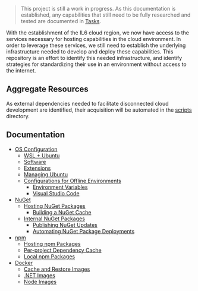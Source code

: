 > This project is still a work in progress. As this documentation is established, any capabilities that still need to be fully researched and tested are documented in [Tasks](./tasks.md).

With the establishment of the IL6 cloud region, we now have access to the services necessary for hosting capabilities in the cloud environment. In order to leverage these services, we still need to establish the underlying infrastructure needed to develop and deploy these capabilities. This repository is an effort to identify this needed infrastructure, and identify strategies for standardizing their use in an environment without access to the internet.

## Aggregate Resources

As external dependencies needed to facilitate disconnected cloud development are identified, their acquisition will be automated in the [scripts](./scripts/) directory.

## Documentation

* [OS Configuration](./docs/os-configuration.md)
    * [WSL + Ubuntu](./docs/os-configuration.md#wsl--ubuntu)
    * [Software](./docs/os-configuration.md#software)
    * [Extensions](./docs/os-configuration.md#extensions)
    * [Managing Ubuntu](./docs/os-configuration.md#managing-ubuntu)
    * [Configurations for Offline Environments](./docs/os-configuration.md#configurations-for-offline-environments)
        * [Environment Variables](./docs/os-configuration.md#environment-variables)
        * [Visual Studio Code](./docs/os-configuration.md#visual-studio-code)
* [NuGet](./docs/nuget.md)
    * [Hosting NuGet Packages](./docs/nuget.md#hosting-nuget-packages)
        * [Building a NuGet Cache](./docs/nuget.md#building-a-nuget-cache)
    * [Internal NuGet Packages](./docs/nuget.md#internal-nuget-packages)
        * [Publishing NuGet Updates](./docs/nuget.md#publishing-nuget-updates)
        * [Automating NuGet Package Deployments](./docs/nuget.md#automating-nuget-package-deployments)
* [npm](./docs/npm.md)
    * [Hosting npm Packages](./docs/npm.md#hosting-npm-packages)
    * [Per-project Dependency Cache](./docs/npm.md#per-project-dependency-cache)
    * [Local npm Packages](./docs/npm.md#local-npm-packages)
* [Docker](./docs/docker.md)
    * [Cache and Restore Images](./docs/docker.md#cache-and-restore-images)
    * [.NET Images](./docs/docker.md#net-images)
    * [Node Images](./docs/docker.md#node-images)
